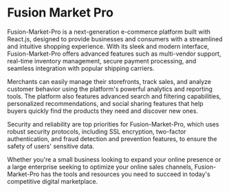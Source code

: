 # Fusion Market Pro

Fusion-Market-Pro is a next-generation e-commerce platform built with React.js, designed to provide businesses and consumers with a streamlined and intuitive shopping experience. With its sleek and modern interface, Fusion-Market-Pro offers advanced features such as multi-vendor support, real-time inventory management, secure payment processing, and seamless integration with popular shipping carriers.

Merchants can easily manage their storefronts, track sales, and analyze customer behavior using the platform's powerful analytics and reporting tools. The platform also features advanced search and filtering capabilities, personalized recommendations, and social sharing features that help buyers quickly find the products they need and discover new ones.

Security and reliability are top priorities for Fusion-Market-Pro, which uses robust security protocols, including SSL encryption, two-factor authentication, and fraud detection and prevention features, to ensure the safety of users' sensitive data.

Whether you're a small business looking to expand your online presence or a large enterprise seeking to optimize your online sales channels, Fusion-Market-Pro has the tools and resources you need to succeed in today's competitive digital marketplace.
